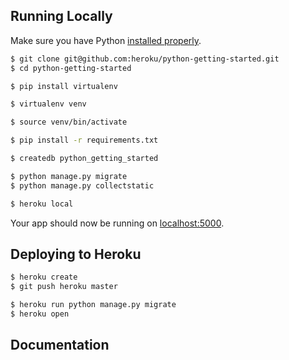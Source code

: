 ## Running Locally

Make sure you have Python [installed properly](http://install.python-guide.org).

```sh
$ git clone git@github.com:heroku/python-getting-started.git
$ cd python-getting-started

$ pip install virtualenv

$ virtualenv venv

$ source venv/bin/activate

$ pip install -r requirements.txt

$ createdb python_getting_started

$ python manage.py migrate
$ python manage.py collectstatic

$ heroku local
```

Your app should now be running on [localhost:5000](http://localhost:5000/).

## Deploying to Heroku

```sh
$ heroku create
$ git push heroku master

$ heroku run python manage.py migrate
$ heroku open
```


## Documentation


